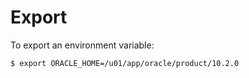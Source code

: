 # Export

To export an environment variable:

```
$ export ORACLE_HOME=/u01/app/oracle/product/10.2.0
```